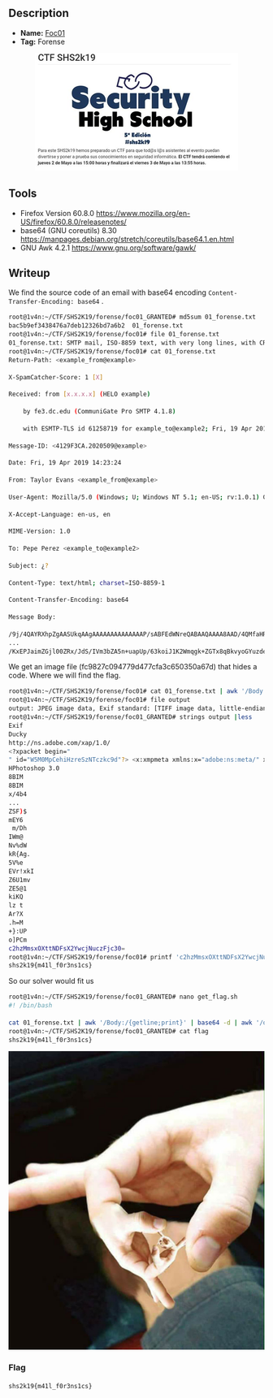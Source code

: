 ## Description
* **Name:** [Foc01](http://ctf.securityhighschool.es/challenges?category=forense)
* **Tag:** Forense
<p align="center">
<img src="shs2k19ctf.png"/>
</p>

## Tools
* Firefox Version 60.8.0 https://www.mozilla.org/en-US/firefox/60.8.0/releasenotes/
* base64 (GNU coreutils) 8.30 https://manpages.debian.org/stretch/coreutils/base64.1.en.html
* GNU Awk 4.2.1 https://www.gnu.org/software/gawk/

## Writeup
We find the source code of an email with base64 encoding `Content-Transfer-Encoding: base64` .

```bash
root@1v4n:~/CTF/SHS2K19/forense/foc01_GRANTED# md5sum 01_forense.txt
bac5b9ef3438476a7deb12326bd7a6b2  01_forense.txt
root@1v4n:~/CTF/SHS2K19/forense/foc01# file 01_forense.txt
01_forense.txt: SMTP mail, ISO-8859 text, with very long lines, with CRLF line terminators
root@1v4n:~/CTF/SHS2K19/forense/foc01# cat 01_forense.txt
Return-Path: <example_from@example>

X-SpamCatcher-Score: 1 [X]

Received: from [x.x.x.x] (HELO example)

    by fe3.dc.edu (CommuniGate Pro SMTP 4.1.8)

    with ESMTP-TLS id 61258719 for example_to@example2; Fri, 19 Apr 2019 14:23:24

Message-ID: <4129F3CA.2020509@example>

Date: Fri, 19 Apr 2019 14:23:24

From: Taylor Evans <example_from@example>

User-Agent: Mozilla/5.0 (Windows; U; Windows NT 5.1; en-US; rv:1.0.1) Gecko/20020823 Netscape/7.0

X-Accept-Language: en-us, en

MIME-Version: 1.0

To: Pepe Perez <example_to@example2>

Subject: ¿?

Content-Type: text/html; charset=ISO-8859-1

Content-Transfer-Encoding: base64

Message Body:

/9j/4QAYRXhpZgAASUkqAAgAAAAAAAAAAAAAAP/sABFEdWNreQABAAQAAAA8AAD/4QMfaHR0cDovL25zLmFkb2JlLmNvbS94YXAvMS4wLwA8P3hwYWNrZXQgYmVnaW49Iu+7vyIgaWQ9Ilc1TTBNcENlaGlIenJlU3pOVGN6a2M5ZCI/
...
/KxEPJaimZGjl00ZRx/JdS/IVm3bZA5n+uapUp/63koiJ1K2Wmqgk+ZGTx8qBkvyoGYuzdeteqCR/s7zX5qilFQ8b/KiKR26nRRVd9dpqiVGym3rVVEz/APUmvggpjVWBztFoEdaH8VjYPbTpooGu9yt9OlVQj91PVpUaILGPt29dUENt7qeKxsm3wV/zx+O5Z7/onf8AR//ZCmMyaHpNbXN4T1h0dE5ERnNYMll3Y2pOdWN6RmpjMzA9
```
We get an image file (fc9827c094779d477cfa3c650350a67d) that hides a code. Where we will find the flag.

```bash
root@1v4n:~/CTF/SHS2K19/forense/foc01# cat 01_forense.txt | awk '/Body:/{getline;print}' | base64 -d > output
root@1v4n:~/CTF/SHS2K19/forense/foc01# file output
output: JPEG image data, Exif standard: [TIFF image data, little-endian, direntries=0], baseline, precision 8, 600x700, components 3
root@1v4n:~/CTF/SHS2K19/forense/foc01_GRANTED# strings output |less
Exif
Ducky
http://ns.adobe.com/xap/1.0/
<?xpacket begin="
" id="W5M0MpCehiHzreSzNTczkc9d"?> <x:xmpmeta xmlns:x="adobe:ns:meta/" x:xmptk="Adobe XMP Core 5.6-c138 79.159824, 2016/09/14-01:09:01        "> <rdf:RDF xmlns:rdf="http://www.w3.org/1999/02/22-rdf-syntax-ns#"> <rdf:Description rdf:about="" xmlns:xmpMM="http://ns.adobe.com/xap/1.0/mm/" xmlns:stRef="http://ns.adobe.com/xap/1.0/sType/ResourceRef#" xmlns:xmp="http://ns.adobe.com/xap/1.0/" xmpMM:DocumentID="xmp.did:70388413BB4D11E7B590989B83BEC8B4" xmpMM:InstanceID="xmp.iid:70388412BB4D11E7B590989B83BEC8B4" xmp:CreatorTool="Adobe Photoshop CC 2017 Macintosh"> <xmpMM:DerivedFrom stRef:instanceID="D88036E1B4418FFB80D39D89750328B5" stRef:documentID="D88036E1B4418FFB80D39D89750328B5"/> </rdf:Description> </rdf:RDF> </x:xmpmeta> <?xpacket end="r"?>
HPhotoshop 3.0
8BIM
8BIM
x/4b4
...
ZSF)$
mEY6
 m/Dh
IWm@
Nv%dW
kR{Ag.
5V%e
EVr!xkI
Z6U1mv
ZE5@1
kiKQ
lz t
Ar?X
.h=M
+}:UP
o]PCm
c2hzMmsxOXttNDFsX2YwcjNuczFjc30=
root@1v4n:~/CTF/SHS2K19/forense/foc01# printf 'c2hzMmsxOXttNDFsX2YwcjNuczFjc30=' | base64 -d
shs2k19{m41l_f0r3ns1cs}
```
So our solver would fit us

```bash
root@1v4n:~/CTF/SHS2K19/forense/foc01_GRANTED# nano get_flag.sh
#! /bin/bash

cat 01_forense.txt | awk '/Body:/{getline;print}' | base64 -d | awk '/o]PCm/{getline;print}' | base64 -d > flag
root@1v4n:~/CTF/SHS2K19/forense/foc01_GRANTED# cat flag
shs2k19{m41l_f0r3ns1cs}
```

<p align="center">
<img src="shs2k19_foc01_output.jpg"/>
</p>

### Flag
`shs2k19{m41l_f0r3ns1cs}`
